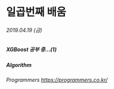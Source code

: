 # 일곱번째 배움
###### 2019.04.19 (금)
##### XGBoost 공부 중...(1)
##### Algorithm
###### Programmers https://programmers.co.kr/
